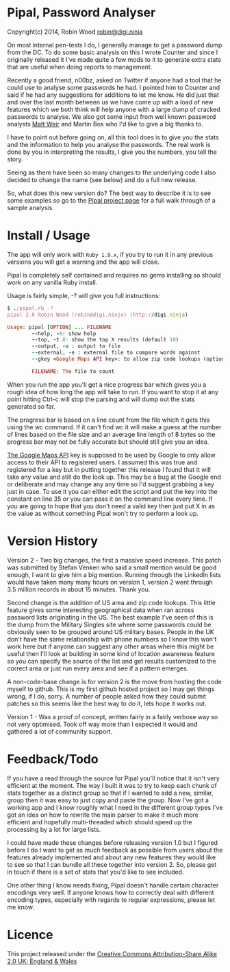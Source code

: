 Pipal, Password Analyser
========================

Copyright(c) 2014, Robin Wood <robin@digi.ninja>

On most internal pen-tests I do, I generally manage to get a password dump from
the DC. To do some basic analysis on this I wrote Counter and since I originally
released it I've made quite a few mods to it to generate extra stats that are
useful when doing reports to management.

Recently a good friend, n00bz, asked on Twitter if anyone had a tool that he
could use to analyse some passwords he had. I pointed him to Counter and said if
he had any suggestions for additions to let me know. He did just that and over
the last month between us we have come up with a load of new features which we
both think will help anyone with a large dump of cracked passwords to analyse.
We also got some input from well known password analysts
[Matt Weir](http://reusablesec.blogspot.com/) and Martin Bos who I'd like to give
a big thanks to.

I have to point out before going on, all this tool does is to give you the stats
and the information to help you analyse the passwords. The real work is done by
you in interpreting the results, I give you the numbers, you tell the story.

Seeing as there have been so many changes to the underlying code I also decided
to change the name (see below) and do a full new release.

So, what does this new version do? The best way to describe it is to see some
examples so go to the [Pipal project page](http://digi.ninja/projects/pipal.php)
for a full walk through of a sample analysis.

Install / Usage
===============

The app will only work with `Ruby 1.9.x`, if you try to run it in any previous
versions you will get a warning and the app will close.

Pipal is completely self contained and requires no gems installing so should
work on any vanilla Ruby install.

Usage is fairly simple, -? will give you full instructions:

```ruby
$ ./pipal.rb -?
pipal 2.0 Robin Wood (robin@digi.ninja) (http://digi.ninja)

Usage: pipal [OPTION] ... FILENAME
        --help, -h: show help
        --top, -t X: show the top X results (default 10)
        --output, -o : output to file
        --external, -e : external file to compare words against
		--gkey <Google Maps API key>: to allow zip code lookups (optional)

        FILENAME: The file to count
```

When you run the app you'll get a nice progress bar which gives you a rough idea
of how long the app will take to run. If you want to stop it at any point
hitting Ctrl-c will stop the parsing and will dump out the stats generated so
far.

The progress bar is based on a line count from the file which it gets this using
the wc command. If it can't find wc it will make a guess at the number of lines
based on the file size and an average line length of 8 bytes so the progress bar
may not be fully accurate but should still give you an idea.

[The Google Maps API](https://developers.google.com/maps/) key is supposed to be
used by Google to only allow access to their API to registered users.
I assumed this was true and registered for a key
but in putting together this release I found that it will take any value and
still do the look up. This may be a bug at the Google end or deliberate and may
change any any time so I'd suggest grabbing a key just in case. To use it you
can either edit the script and put the key into the constant on line 35 or you
can pass it on the command line every time. If you are going to hope that you
don't need a valid key then just put X in as the value as without something
Pipal won't try to perform a look up.

Version History
===============

Version 2 - Two big changes, the first a massive speed increase. This patch was
submitted by Stefan Venken who said a small mention would be good enough, I want
to give him a big mention. Running through the LinkedIn lists would have taken
many many hours on version 1, version 2 went through 3.5 million records in
about 15 minutes. Thank you.

Second change is the addition of US area and zip code lookups. This little
feature gives some interesting geographical data when ran across password lists
originating in the US. The best example I've seen of this is the dump from the
Military Singles site where some passwords could be obviously seen to be grouped
around US military bases. People in the UK don't have the same relationship with
phone numbers so I know this won't work here but if anyone can suggest any other
areas where this might be useful then I'll look at building in some kind of
location awareness feature so you can specify the source of the list and get
results customized to the correct area or just run every area and see if a
pattern emerges.

A non-code-base change is for version 2 is the move from hosting the code myself
to github. This is my first github hosted project so I may get things wrong, if
I do, sorry. A number of people asked how they could submit patches so this
seems like the best way to do it, lets hope it works out.

Version 1 - Was a proof of concept, written fairly in a fairly verbose way so not
very optimised. Took off way more than I expected it would and gathered a lot of
community support.

Feedback/Todo
=============

If you have a read through the source for Pipal you'll notice that it isn't very
efficient at the moment. The way I built it was to try to keep each chunk of
stats together as a distinct group so that if I wanted to add a new, similar,
group then it was easy to just copy and paste the group. Now I've got a working
app and I know roughly what I need in the different group types I've got an idea
on how to rewrite the main parser to make it much more efficient and hopefully
multi-threaded which should speed up the processing by a lot for large lists.

I could have made these changes before releasing version 1.0 but I figured
before I do I want to get as much feedback as possible from users about the
features already implemented and about any new features they would like to see
so that I can bundle all these together into version 2. So, please get in touch
if there is a set of stats that you'd like to see included.

One other thing I know needs fixing, Pipal doesn't handle certain character
encodings very well. If anyone knows how to correctly deal with different
encoding types, especially with regards to regular expressions, please let me
know.

Licence
=======

This project released under the
[Creative Commons Attribution-Share Alike 2.0 UK: England & Wales](http://creativecommons.org/licenses/by-sa/2.0/uk/)
